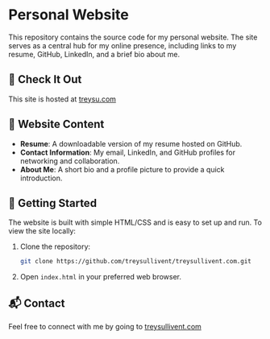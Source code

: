 # Personal Website

This repository contains the source code for my personal website. The site serves as a central hub for my online presence, including links to my resume, GitHub, LinkedIn, and a brief bio about me.

## 🔗 Check It Out

This site is hosted at [treysu.com](https://treysu.com)

## 📁 Website Content

- **Resume**: A downloadable version of my resume hosted on GitHub.
- **Contact Information**: My email, LinkedIn, and GitHub profiles for networking and collaboration.
- **About Me**: A short bio and a profile picture to provide a quick introduction.

## 🚀 Getting Started

The website is built with simple HTML/CSS and is easy to set up and run. To view the site locally:

1. Clone the repository:
   ```bash
   git clone https://github.com/treysullivent/treysullivent.com.git
   ```
2. Open `index.html` in your preferred web browser.

## 📬 Contact

Feel free to connect with me by going to [treysullivent.com](https://treysullivent.com)

